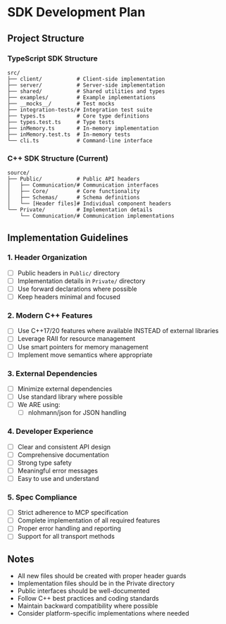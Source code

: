 # SDK Development Plan

## Project Structure

### TypeScript SDK Structure
```
src/
├── client/           # Client-side implementation
├── server/           # Server-side implementation
├── shared/           # Shared utilities and types
├── examples/         # Example implementations
├── __mocks__/        # Test mocks
├── integration-tests/# Integration test suite
├── types.ts          # Core type definitions
├── types.test.ts     # Type tests
├── inMemory.ts       # In-memory implementation
├── inMemory.test.ts  # In-memory tests
└── cli.ts            # Command-line interface
```

### C++ SDK Structure (Current)
```
source/
├── Public/           # Public API headers
│   ├── Communication/# Communication interfaces
│   ├── Core/         # Core functionality
│   ├── Schemas/      # Schema definitions
│   └── [Header files]# Individual component headers
└── Private/          # Implementation details
    └── Communication/# Communication implementations
```

## Implementation Guidelines

### 1. Header Organization
- [ ] Public headers in `Public/` directory
- [ ] Implementation details in `Private/` directory
- [ ] Use forward declarations where possible
- [ ] Keep headers minimal and focused

### 2. Modern C++ Features
- [ ] Use C++17/20 features where available INSTEAD of external libraries
- [ ] Leverage RAII for resource management
- [ ] Use smart pointers for memory management
- [ ] Implement move semantics where appropriate

### 3. External Dependencies
- [ ] Minimize external dependencies
- [ ] Use standard library where possible
- [ ] We ARE using:
  - [ ] nlohmann/json for JSON handling

### 4. Developer Experience
- [ ] Clear and consistent API design
- [ ] Comprehensive documentation
- [ ] Strong type safety
- [ ] Meaningful error messages
- [ ] Easy to use and understand

### 5. Spec Compliance
- [ ] Strict adherence to MCP specification
- [ ] Complete implementation of all required features
- [ ] Proper error handling and reporting
- [ ] Support for all transport methods

## Notes
- All new files should be created with proper header guards
- Implementation files should be in the Private directory
- Public interfaces should be well-documented
- Follow C++ best practices and coding standards
- Maintain backward compatibility where possible
- Consider platform-specific implementations where needed
